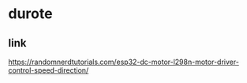 # durote

## link
https://randomnerdtutorials.com/esp32-dc-motor-l298n-motor-driver-control-speed-direction/
